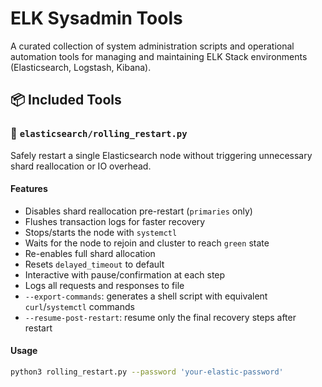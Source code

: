# ELK Sysadmin Tools

A curated collection of system administration scripts and operational automation tools for managing and maintaining ELK Stack environments (Elasticsearch, Logstash, Kibana).

## 📦 Included Tools

### 🔧 `elasticsearch/rolling_restart.py`

Safely restart a single Elasticsearch node without triggering unnecessary shard reallocation or IO overhead.

#### Features

- Disables shard reallocation pre-restart (`primaries` only)
- Flushes transaction logs for faster recovery
- Stops/starts the node with `systemctl`
- Waits for the node to rejoin and cluster to reach `green` state
- Re-enables full shard allocation
- Resets `delayed_timeout` to default
- Interactive with pause/confirmation at each step
- Logs all requests and responses to file
- `--export-commands`: generates a shell script with equivalent `curl`/`systemctl` commands
- `--resume-post-restart`: resume only the final recovery steps after restart

#### Usage

```bash
python3 rolling_restart.py --password 'your-elastic-password'
